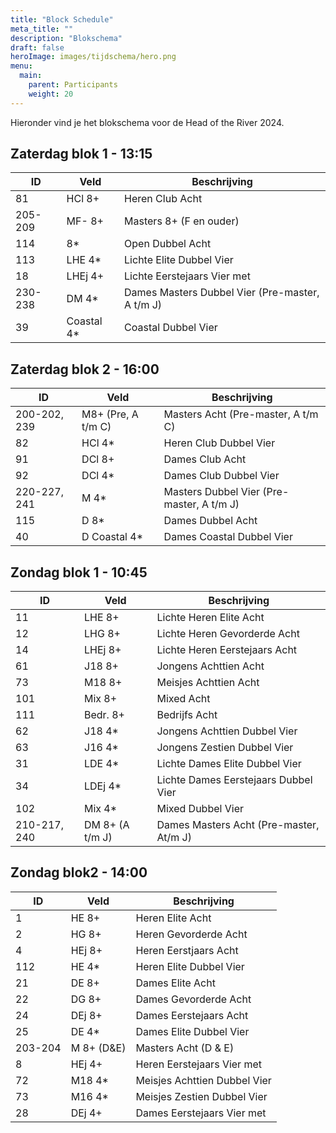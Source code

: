 ```yaml
---
title: "Block Schedule"
meta_title: ""
description: "Blokschema"
draft: false
heroImage: images/tijdschema/hero.png
menu:
  main:
    parent: Participants
    weight: 20
---
```


Hieronder vind je het blokschema voor de Head of the River 2024.

## Zaterdag blok 1 - 13:15

| ID      | Veld       | Beschrijving                                    |
|---------|------------|-------------------------------------------------|
| 81      | HCl 8+     | Heren Club Acht                                 |
| 205-209 | MF- 8+     | Masters 8+ (F en ouder)                         |
| 114     | 8*         | Open Dubbel Acht                                |
| 113     | LHE 4*     | Lichte Elite Dubbel Vier                        |
| 18      | LHEj 4+    | Lichte Eerstejaars Vier met                     |
| 230-238 | DM 4*      | Dames Masters Dubbel Vier (Pre-master, A t/m J) |
| 39      | Coastal 4* | Coastal Dubbel Vier                             |

## Zaterdag blok 2 - 16:00

| ID           | Veld               | Beschrijving                              |
|--------------|--------------------|-------------------------------------------|
| 200-202, 239 | M8+ (Pre, A t/m C) | Masters Acht (Pre-master, A t/m C)        |
| 82           | HCl 4*             | Heren Club Dubbel Vier                    |
| 91           | DCl 8+             | Dames Club Acht                           |
| 92           | DCl 4*             | Dames Club Dubbel Vier                    |
| 220-227, 241 | M 4*               | Masters Dubbel Vier (Pre-master, A t/m J) |
| 115          | D 8*               | Dames Dubbel Acht                         |
| 40           | D Coastal 4*       | Dames Coastal Dubbel Vier                 |

## Zondag blok 1 - 10:45

| ID           | Veld            | Beschrijving                            |
|--------------|-----------------|-----------------------------------------|
| 11           | LHE 8+          | Lichte Heren Elite Acht                 |
| 12           | LHG 8+          | Lichte Heren Gevorderde Acht            |
| 14           | LHEj 8+         | Lichte Heren Eerstejaars Acht           |
| 61           | J18 8+          | Jongens Achttien Acht                   |
| 73           | M18 8+          | Meisjes Achttien Acht                   |
| 101          | Mix 8+          | Mixed Acht                              |
| 111          | Bedr. 8+        | Bedrijfs Acht                           |
| 62           | J18 4*          | Jongens Achttien Dubbel Vier            |
| 63           | J16 4*          | Jongens Zestien Dubbel Vier             |
| 31           | LDE 4*          | Lichte Dames Elite Dubbel Vier          |
| 34           | LDEj 4*         | Lichte Dames Eerstejaars Dubbel Vier    |
| 102          | Mix 4*          | Mixed Dubbel Vier                       |
| 210-217, 240 | DM 8+ (A t/m J) | Dames Masters Acht (Pre-master, At/m J) |

## Zondag blok2 - 14:00

| ID      | Veld       | Beschrijving                 |
|---------|------------|------------------------------|
| 1       | HE 8+      | Heren Elite Acht             |
| 2       | HG 8+      | Heren Gevorderde Acht        |
| 4       | HEj 8+     | Heren Eerstjaars Acht        |
| 112     | HE 4*      | Heren Elite Dubbel Vier      |
| 21      | DE 8+      | Dames Elite Acht             |
| 22      | DG 8+      | Dames Gevorderde Acht        |
| 24      | DEj 8+     | Dames Eerstejaars Acht       |
| 25      | DE 4*      | Dames Elite Dubbel Vier      |
| 203-204 | M 8+ (D&E) | Masters Acht (D & E)         |
| 8       | HEj 4+     | Heren Eerstejaars Vier met   |
| 72      | M18 4*     | Meisjes Achttien Dubbel Vier |
| 73      | M16 4*     | Meisjes Zestien Dubbel Vier  |
| 28      | DEj 4+     | Dames Eerstejaars Vier met   |
